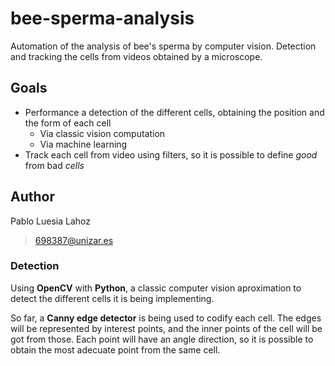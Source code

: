 # bee-sperma-analysis
Automation of the analysis of bee's sperma by computer vision. Detection and tracking the cells from videos obtained by a microscope. 

## Goals

- Performance a detection of the different cells, obtaining the position and the form of each cell
  - Via classic vision computation
  - Via machine learning
- Track each cell from video using filters, so it is possible to define *good* from bad *cells* 

## Author

Pablo Luesia Lahoz
> 698387@unizar.es

### Detection

Using **OpenCV** with **Python**, a classic computer vision aproximation to detect the different cells it is being implementing.

So far, a **Canny edge detector** is being used to codify each cell. The edges will be represented by interest points, and the inner points of the cell will be got from those. Each point will have an angle direction, so it is possible to obtain the most adecuate point from the same cell. 
